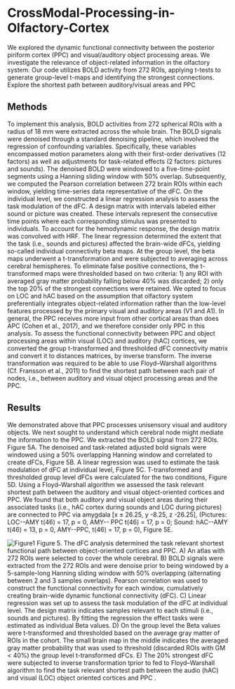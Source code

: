 # CrossModal-Processing-in-Olfactory-Cortex
 We explored the dynamic functional connectivity between the posterior piriform cortex (PPC) and visual/auditory object processing areas.  We investigate the relevance of object-related information in the olfactory system. Our code utilizes BOLD activity from 272 ROIs, applying t-tests to generate group-level t-maps and identifying the strongest connections. Explore the shortest path between auditory/visual areas and PPC

## Methods 
To implement this analysis, BOLD activities from 272 spherical ROIs with a radius of 18 mm were extracted across the whole brain. The BOLD signals were denoised through a standard denoising pipeline, which involved the regression of confounding variables. Specifically, these variables encompassed motion parameters along with their first-order derivatives (12 factors) as well as adjustments for task-related effects (2 factors: pictures and sounds). The denoised BOLD were windowed to a five-time-point segments using a Hanning sliding window with 50% overlap. Subsequently, we computed the Pearson correlation between 272 brain ROIs within each window, yielding time-series data representative of the dFC. 
On the individual level, we constructed a linear regression analysis to assess the task modulation of the dFC. A design matrix with intervals labeled either sound or picture was created. These intervals represent the consecutive time points where each corresponding stimulus was presented to individuals. To account for the hemodynamic response, the design matrix was convolved with HRF. The linear regression determined the extent that the task (i.e., sounds and pictures) affected the brain-wide dFCs, yielding so-called individual connectivity beta maps. At the group level, the beta maps underwent a t-transformation and were subjected to averaging across cerebral hemispheres. To eliminate false positive connections, the t-transformed maps were thresholded based on two criteria: 1) any ROI with averaged gray matter probability falling below 40% was discarded; 2) only the top 20% of the strongest connections were retained.
We opted to focus on LOC and hAC based on the assumption that olfactory system preferentially integrates object-related information rather than the low-level features processed by the primary visual and auditory areas (V1 and A1). In general, the PPC receives more input from other cortical areas than does APC (Cohen et al., 2017), and we therefore consider only PPC in this analysis. To assess the functional connectivity between PPC and object processing areas within visual (LOC) and auditory (hAC) cortices, we converted the group t-transformed and thresholded dFC connectivity matrix and convert it to distances matrices, by inverse transform. The inverse transformation was required to be able to use  Floyd–Warshall algorithms (Cf. Fransson et al., 2011) to find the shortest path between each pair of nodes, i.e., between auditory and visual object processing areas and the PPC.


## Results 
We demonstrated above that PPC processes unisensory visual and auditory objects. We next sought to understand which cerebral node might mediate the information to the PPC. We extracted the BOLD signal from 272 ROIs. Figure 5A. The denoised and task-related adjusted bold signals were windowed using a 50% overlapping Hanning window and correlated to create dFCs, Figure 5B. A linear regression was used to estimate the task modulation of dFC at individual level, Figure 5C. T-transformed and thresholded group level dFCs were calculated for the two conditions, Figure 5D. Using a Floyd–Warshall algorithm we assessed the task relevant shortest path between the auditory and visual object-oriented cortices and PPC. We found that both auditory and visual object areas during their associated tasks (i.e., hAC cortex during sounds and LOC during pictures) are connected to PPC via amygdala [x ± 26.25, y -8.25, z -26.25],  (Pictures: LOC--AMY t(46) = 17, p = 0, AMY-- PPC t(46) = 17, p = 0; Sound: hAC--AMY t(46) = 13, p = 0, AMY--PPC, t(46) = 17, p = 0), Figure 5E.

![Figure1](https://github.com/Behzad-Iravani/CrossModal-Processing-in-Olfactory-Cortex/assets/7909726/155521f1-a1c7-4c6d-995e-005cd66e3e7b)
Figure 5. The dFC analysis determined the task relevant shortest functional path between object-oriented cortices and PPC. A) An atlas with 272 ROIs were selected to cover the whole cerebral. B) BOLD signals were extracted from the 272 ROIs and were denoise prior to being windowed by a 5-sample-long Hanning sliding window with 50% overlapping (alternating between 2 and 3 samples overlaps). Pearson correlation was used to construct the functional connectivity for each window, cumulatively creating brain-wide dynamic functional connectivity (dFC). C) Linear regression was set up to assess the task modulation of the dFC at individual level. The design matrix indicates samples relevant to each stimuli (i.e., sounds and pictures). By fitting the regression the effect tasks were estimated as individual Beta values. D) On the group level the Beta values were t-transformed and thresholded based on the average gray matter of ROIs in the cohort. The small brain map in the middle indicates the averaged gray matter probability that was used to threshold (discarded ROIs with GM < 40%) the group level t-transformed dFCs. E) The 20% strongest dFC were subjected to inverse transformation tprior to fed to Floyd–Warshall algorithm to find the task relevant shortest path between the audio (hAC) and visual (LOC) object oriented cortices and PPC . 
